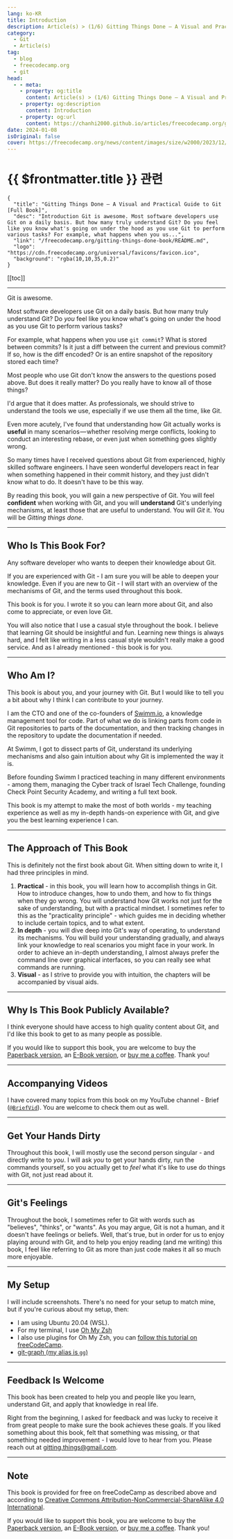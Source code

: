 ```yaml
---
lang: ko-KR
title: Introduction
description: Article(s) > (1/6) Gitting Things Done – A Visual and Practical Guide to Git [Full Book] 
category: 
  - Git
  - Article(s)
tag: 
  - blog
  - freecodecamp.org
  - git
head:
  - - meta:
    - property: og:title
      content: Article(s) > (1/6) Gitting Things Done – A Visual and Practical Guide to Git [Full Book]
    - property: og:description
      content: Introduction
    - property: og:url
      content: https://chanhi2000.github.io/articles/freecodecamp.org/gitting-things-done-book/introduction.html
date: 2024-01-08
isOriginal: false
cover: https://freecodecamp.org/news/content/images/size/w2000/2023/12/Gitting-Things-Done-Cover-with-Photo.png
---
```


# {{ $frontmatter.title }} 관련

```component VPCard
{
  "title": "Gitting Things Done – A Visual and Practical Guide to Git [Full Book]",
  "desc": "Introduction Git is awesome. Most software developers use Git on a daily basis. But how many truly understand Git? Do you feel like you know what's going on under the hood as you use Git to perform various tasks? For example, what happens when you us...",
  "link": "/freecodecamp.org/gitting-things-done-book/README.md",
  "logo": "https://cdn.freecodecamp.org/universal/favicons/favicon.ico",
  "background": "rgba(10,10,35,0.2)"
}
```

[[toc]]

---

<SiteInfo
  name="Gitting Things Done – A Visual and Practical Guide to Git [Full Book]"
  desc="Introduction Git is awesome. Most software developers use Git on a daily basis. But how many truly understand Git? Do you feel like you know what's going on under the hood as you use Git to perform various tasks? For example, what happens when you us..."
  url="https://freecodecamp.org/news/gitting-things-done-book/"
  logo="https://cdn.freecodecamp.org/universal/favicons/favicon.ico"
  preview="https://freecodecamp.org/news/content/images/size/w2000/2023/12/Gitting-Things-Done-Cover-with-Photo.png"/>

Git is awesome.

Most software developers use Git on a daily basis. But how many truly understand Git? Do *you* feel like you know what's going on under the hood as you use Git to perform various tasks?

For example, what happens when you use `git commit`? What is stored between commits? Is it just a diff between the current and previous commit? If so, how is the diff encoded? Or is an entire snapshot of the repository stored each time?

Most people who use Git don't know the answers to the questions posed above. But does it really matter? Do you really have to know all of those things?

I'd argue that it does matter. As professionals, we should strive to understand the tools we use, especially if we use them all the time, like Git.

Even more acutely, I've found that understanding how Git actually works is **useful** in many scenarios — whether resolving merge conflicts, looking to conduct an interesting rebase, or even just when something goes slightly wrong.

So many times have I received questions about Git from experienced, highly skilled software engineers. I have seen wonderful developers react in fear when something happened in their commit history, and they just didn't know what to do. It doesn't have to be this way.

By reading this book, you will gain a new perspective of Git. You will feel **confident** when working with Git, and you will **understand** Git's underlying mechanisms, at least those that are useful to understand. You will *Git* it. You will be *Gitting things done*.

---

## Who Is This Book For?

Any software developer who wants to deepen their knowledge about Git.

If you are experienced with Git - I am sure you will be able to deepen your knowledge. Even if you are new to Git - I will start with an overview of the mechanisms of Git, and the terms used throughout this book.

This book is for you. I wrote it so you can learn more about Git, and also come to appreciate, or even love Git.

You will also notice that I use a casual style throughout the book. I believe that learning Git should be insightful and fun. Learning new things is always hard, and I felt like writing in a less casual style wouldn't really make a good service. And as I already mentioned - this book is for you.

---

## Who Am I?

This book is about you, and your journey with Git. But I would like to tell you a bit about why I think I can contribute to your journey.

I am the CTO and one of the co-founders of [<FontIcon icon="fas fa-globe"/>Swimm.io](https://swimm.io), a knowledge management tool for code. Part of what we do is linking parts from code in Git repositories to parts of the documentation, and then tracking changes in the repository to update the documentation if needed.

At Swimm, I got to dissect parts of Git, understand its underlying mechanisms and also gain intuition about why Git is implemented the way it is.

Before founding Swimm I practiced teaching in many different environments - among them, managing the Cyber track of Israel Tech Challenge, founding Check Point Security Academy, and writing a full text book.

This book is my attempt to make the most of both worlds - my teaching experience as well as my in-depth hands-on experience with Git, and give you the best learning experience I can.

---

## The Approach of This Book

This is definitely not the first book about Git. When sitting down to write it, I had three principles in mind.

1. **Practical** - in this book, you will learn how to accomplish things in Git. How to introduce changes, how to undo them, and how to fix things when they go wrong. You will understand how Git works not just for the sake of understanding, but with a practical mindset. I sometimes refer to this as the "practicality principle" - which guides me in deciding whether to include certain topics, and to what extent.
2. **In depth** - you will dive deep into Git's way of operating, to understand its mechanisms. You will build your understanding gradually, and always link your knowledge to real scenarios you might face in your work. In order to achieve an in-depth understanding, I almost always prefer the command line over graphical interfaces, so you can really see what commands are running.
3. **Visual** - as I strive to provide you with intuition, the chapters will be accompanied by visual aids.

---

## Why Is This Book Publicly Available?

I think everyone should have access to high quality content about Git, and I'd like this book to get to as many people as possible.

If you would like to support this book, you are welcome to buy the [<FontIcon icon="fa-brands fa-amazon"/>Paperback version](https://amazon.com/dp/B0CQXTJ5V5), an [<FontIcon icon="fas fa-globe"/>E-Book version](https://buymeacoffee.com/omerr/e/197232), or [<FontIcon icon="fas fa-globe"/>buy me a coffee](https://buymeacoffee.com/omerr). Thank you!

---

## Accompanying Videos

I have covered many topics from this book on my YouTube channel - Brief ([<FontIcon icon="fa-brands fa-youtube"/>`@BriefVid`](https://youtube.com/@BriefVid)). You are welcome to check them out as well.

---

## Get Your Hands Dirty

Throughout this book, I will mostly use the second person singular - and directly write to *you*. I will ask *you* to get your hands dirty, run the commands yourself, so you actually get to *feel* what it's like to use do things with Git, not just read about it.

---

## Git's Feelings

Throughout the book, I sometimes refer to Git with words such as "believes", "thinks", or "wants". As you may argue, Git is not a human, and it doesn't have feelings or beliefs. Well, that's true, but in order for us to enjoy playing around with Git, and to help you enjoy reading (and me writing) this book, I feel like referring to Git as more than just code makes it all so much more enjoyable.

---

## My Setup

I will include screenshots. There's no need for your setup to match mine, but if you're curious about my setup, then:

- I am using Ubuntu 20.04 (WSL).
- For my terminal, I use [<FontIcon icon="fas fa-globe"/>Oh My Zsh](https://ohmyz.sh/)
- I also use plugins for Oh My Zsh, you can [follow this tutorial on freeCodeCamp](/freecodecamp.org/jazz-up-your-zsh-terminal-in-seven-steps-a-visual-guide-e81a8fd59a38.md).
- [<FontIcon icon="iconfont icon-github"/>git-graph (my alias is `gg`)](https://github.com/mlange-42/git-graph)

---

## Feedback Is Welcome

This book has been created to help you and people like you learn, understand Git, and apply that knowledge in real life. 

Right from the beginning, I asked for feedback and was lucky to receive it from great people to make sure the book achieves these goals. If you liked something about this book, felt that something was missing, or that something needed improvement - I would love to hear from you. Please reach out at [<FontIcon icon="fas fa-envelope"/>gitting.things@gmail.com](mailto:gitting.things@gmail.com).

---

## Note

This book is provided for free on freeCodeCamp as described above and according to [<FontIcon icon="fas fa-globe"/>Creative Commons Attribution-NonCommercial-ShareAlike 4.0 International](https://creativecommons.org/licenses/by-nc-sa/4.0/deed.en).

If you would like to support this book, you are welcome to buy the [<FontIcon icon="fa-brands fa-amazon"/>Paperback version](https://amazon.com/dp/B0CQXTJ5V5), an [<FontIcon icon="fas fa-globe"/>E-Book version](https://buymeacoffee.com/omerr/e/197232), or [<FontIcon icon="fas fa-globe"/>buy me a coffee](https://buymeacoffee.com/omerr). Thank you!

